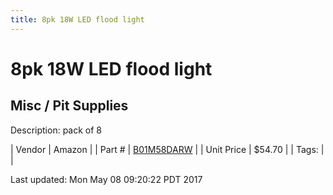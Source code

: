 ```yaml
---
title: 8pk 18W LED flood light
---
```


# 8pk 18W LED flood light
## Misc / Pit Supplies
Description: 	pack of 8 

| Vendor | Amazon | 
| Part # | [B01M58DARW](https://www.amazon.com/gp/product/B01M58DARW/ref=oh_aui_detailpage_o04_s00?ie=UTF8&psc=1) | 
| Unit Price | $54.70 | 
| Tags: |  | 

Last updated: Mon May 08 09:20:22 PDT 2017